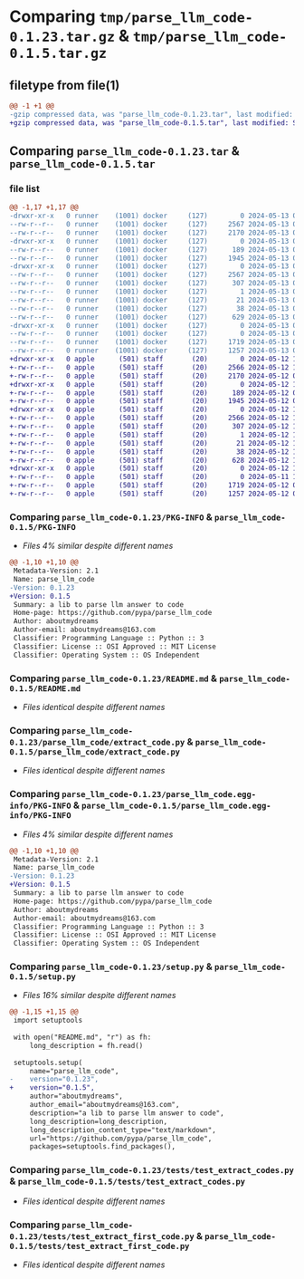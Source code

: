 # Comparing `tmp/parse_llm_code-0.1.23.tar.gz` & `tmp/parse_llm_code-0.1.5.tar.gz`

## filetype from file(1)

```diff
@@ -1 +1 @@
-gzip compressed data, was "parse_llm_code-0.1.23.tar", last modified: Mon May 13 01:33:30 2024, max compression
+gzip compressed data, was "parse_llm_code-0.1.5.tar", last modified: Sun May 12 12:03:20 2024, max compression
```

## Comparing `parse_llm_code-0.1.23.tar` & `parse_llm_code-0.1.5.tar`

### file list

```diff
@@ -1,17 +1,17 @@
-drwxr-xr-x   0 runner    (1001) docker     (127)        0 2024-05-13 01:33:30.493636 parse_llm_code-0.1.23/
--rw-r--r--   0 runner    (1001) docker     (127)     2567 2024-05-13 01:33:30.493636 parse_llm_code-0.1.23/PKG-INFO
--rw-r--r--   0 runner    (1001) docker     (127)     2170 2024-05-13 01:33:23.000000 parse_llm_code-0.1.23/README.md
-drwxr-xr-x   0 runner    (1001) docker     (127)        0 2024-05-13 01:33:30.493636 parse_llm_code-0.1.23/parse_llm_code/
--rw-r--r--   0 runner    (1001) docker     (127)      189 2024-05-13 01:33:23.000000 parse_llm_code-0.1.23/parse_llm_code/__init__.py
--rw-r--r--   0 runner    (1001) docker     (127)     1945 2024-05-13 01:33:23.000000 parse_llm_code-0.1.23/parse_llm_code/extract_code.py
-drwxr-xr-x   0 runner    (1001) docker     (127)        0 2024-05-13 01:33:30.493636 parse_llm_code-0.1.23/parse_llm_code.egg-info/
--rw-r--r--   0 runner    (1001) docker     (127)     2567 2024-05-13 01:33:30.000000 parse_llm_code-0.1.23/parse_llm_code.egg-info/PKG-INFO
--rw-r--r--   0 runner    (1001) docker     (127)      307 2024-05-13 01:33:30.000000 parse_llm_code-0.1.23/parse_llm_code.egg-info/SOURCES.txt
--rw-r--r--   0 runner    (1001) docker     (127)        1 2024-05-13 01:33:30.000000 parse_llm_code-0.1.23/parse_llm_code.egg-info/dependency_links.txt
--rw-r--r--   0 runner    (1001) docker     (127)       21 2024-05-13 01:33:30.000000 parse_llm_code-0.1.23/parse_llm_code.egg-info/top_level.txt
--rw-r--r--   0 runner    (1001) docker     (127)       38 2024-05-13 01:33:30.493636 parse_llm_code-0.1.23/setup.cfg
--rw-r--r--   0 runner    (1001) docker     (127)      629 2024-05-13 01:33:23.000000 parse_llm_code-0.1.23/setup.py
-drwxr-xr-x   0 runner    (1001) docker     (127)        0 2024-05-13 01:33:30.493636 parse_llm_code-0.1.23/tests/
--rw-r--r--   0 runner    (1001) docker     (127)        0 2024-05-13 01:33:23.000000 parse_llm_code-0.1.23/tests/__init__.py
--rw-r--r--   0 runner    (1001) docker     (127)     1719 2024-05-13 01:33:23.000000 parse_llm_code-0.1.23/tests/test_extract_codes.py
--rw-r--r--   0 runner    (1001) docker     (127)     1257 2024-05-13 01:33:23.000000 parse_llm_code-0.1.23/tests/test_extract_first_code.py
+drwxr-xr-x   0 apple      (501) staff       (20)        0 2024-05-12 12:03:20.383337 parse_llm_code-0.1.5/
+-rw-r--r--   0 apple      (501) staff       (20)     2566 2024-05-12 12:03:20.383116 parse_llm_code-0.1.5/PKG-INFO
+-rw-r--r--   0 apple      (501) staff       (20)     2170 2024-05-12 04:20:35.000000 parse_llm_code-0.1.5/README.md
+drwxr-xr-x   0 apple      (501) staff       (20)        0 2024-05-12 12:03:20.381957 parse_llm_code-0.1.5/parse_llm_code/
+-rw-r--r--   0 apple      (501) staff       (20)      189 2024-05-12 03:59:03.000000 parse_llm_code-0.1.5/parse_llm_code/__init__.py
+-rw-r--r--   0 apple      (501) staff       (20)     1945 2024-05-12 03:34:57.000000 parse_llm_code-0.1.5/parse_llm_code/extract_code.py
+drwxr-xr-x   0 apple      (501) staff       (20)        0 2024-05-12 12:03:20.382910 parse_llm_code-0.1.5/parse_llm_code.egg-info/
+-rw-r--r--   0 apple      (501) staff       (20)     2566 2024-05-12 12:03:20.000000 parse_llm_code-0.1.5/parse_llm_code.egg-info/PKG-INFO
+-rw-r--r--   0 apple      (501) staff       (20)      307 2024-05-12 12:03:20.000000 parse_llm_code-0.1.5/parse_llm_code.egg-info/SOURCES.txt
+-rw-r--r--   0 apple      (501) staff       (20)        1 2024-05-12 12:03:20.000000 parse_llm_code-0.1.5/parse_llm_code.egg-info/dependency_links.txt
+-rw-r--r--   0 apple      (501) staff       (20)       21 2024-05-12 12:03:20.000000 parse_llm_code-0.1.5/parse_llm_code.egg-info/top_level.txt
+-rw-r--r--   0 apple      (501) staff       (20)       38 2024-05-12 12:03:20.383383 parse_llm_code-0.1.5/setup.cfg
+-rw-r--r--   0 apple      (501) staff       (20)      628 2024-05-12 12:03:16.000000 parse_llm_code-0.1.5/setup.py
+drwxr-xr-x   0 apple      (501) staff       (20)        0 2024-05-12 12:03:20.382741 parse_llm_code-0.1.5/tests/
+-rw-r--r--   0 apple      (501) staff       (20)        0 2024-05-11 18:16:52.000000 parse_llm_code-0.1.5/tests/__init__.py
+-rw-r--r--   0 apple      (501) staff       (20)     1719 2024-05-12 04:13:51.000000 parse_llm_code-0.1.5/tests/test_extract_codes.py
+-rw-r--r--   0 apple      (501) staff       (20)     1257 2024-05-12 04:11:36.000000 parse_llm_code-0.1.5/tests/test_extract_first_code.py
```

### Comparing `parse_llm_code-0.1.23/PKG-INFO` & `parse_llm_code-0.1.5/PKG-INFO`

 * *Files 4% similar despite different names*

```diff
@@ -1,10 +1,10 @@
 Metadata-Version: 2.1
 Name: parse_llm_code
-Version: 0.1.23
+Version: 0.1.5
 Summary: a lib to parse llm answer to code
 Home-page: https://github.com/pypa/parse_llm_code
 Author: aboutmydreams
 Author-email: aboutmydreams@163.com
 Classifier: Programming Language :: Python :: 3
 Classifier: License :: OSI Approved :: MIT License
 Classifier: Operating System :: OS Independent
```

### Comparing `parse_llm_code-0.1.23/README.md` & `parse_llm_code-0.1.5/README.md`

 * *Files identical despite different names*

### Comparing `parse_llm_code-0.1.23/parse_llm_code/extract_code.py` & `parse_llm_code-0.1.5/parse_llm_code/extract_code.py`

 * *Files identical despite different names*

### Comparing `parse_llm_code-0.1.23/parse_llm_code.egg-info/PKG-INFO` & `parse_llm_code-0.1.5/parse_llm_code.egg-info/PKG-INFO`

 * *Files 4% similar despite different names*

```diff
@@ -1,10 +1,10 @@
 Metadata-Version: 2.1
 Name: parse_llm_code
-Version: 0.1.23
+Version: 0.1.5
 Summary: a lib to parse llm answer to code
 Home-page: https://github.com/pypa/parse_llm_code
 Author: aboutmydreams
 Author-email: aboutmydreams@163.com
 Classifier: Programming Language :: Python :: 3
 Classifier: License :: OSI Approved :: MIT License
 Classifier: Operating System :: OS Independent
```

### Comparing `parse_llm_code-0.1.23/setup.py` & `parse_llm_code-0.1.5/setup.py`

 * *Files 16% similar despite different names*

```diff
@@ -1,15 +1,15 @@
 import setuptools
 
 with open("README.md", "r") as fh:
     long_description = fh.read()
 
 setuptools.setup(
     name="parse_llm_code",
-    version="0.1.23",
+    version="0.1.5",
     author="aboutmydreams",
     author_email="aboutmydreams@163.com",
     description="a lib to parse llm answer to code",
     long_description=long_description,
     long_description_content_type="text/markdown",
     url="https://github.com/pypa/parse_llm_code",
     packages=setuptools.find_packages(),
```

### Comparing `parse_llm_code-0.1.23/tests/test_extract_codes.py` & `parse_llm_code-0.1.5/tests/test_extract_codes.py`

 * *Files identical despite different names*

### Comparing `parse_llm_code-0.1.23/tests/test_extract_first_code.py` & `parse_llm_code-0.1.5/tests/test_extract_first_code.py`

 * *Files identical despite different names*

